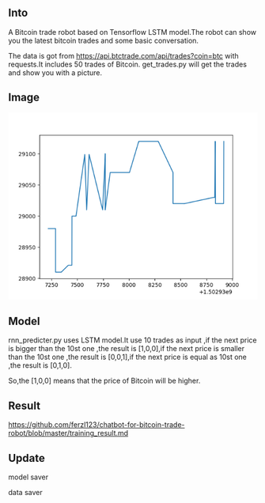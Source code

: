 

##  Into
A Bitcoin trade robot based on Tensorflow LSTM model.The robot can show you the latest bitcoin trades and some basic conversation.

The data is got from https://api.btctrade.com/api/trades?coin=btc with requests.It includes 50 trades of Bitcoin.
get_trades.py will get the trades and show you with a picture.

## Image
![Preview](https://github.com/ferzl123/chatbot-for-bitcoin-trade-robot/blob/master/result.png)

##  Model
rnn_predicter.py uses LSTM model.It use 10 trades as input ,if the next price is bigger than the 10st one ,the result is [1,0,0],if the next price is smaller than the 10st one ,the result is [0,0,1],if the next price is equal as 10st one ,the result is [0,1,0].

So,the [1,0,0] means that the price of Bitcoin will be higher.

##  Result
https://github.com/ferzl123/chatbot-for-bitcoin-trade-robot/blob/master/training_result.md

## Update

model saver

data saver
